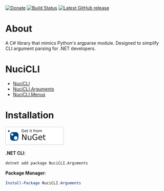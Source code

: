 [![Donate](https://img.shields.io/badge/-%E2%99%A5%20Donate-%23ff69b4)](https://hmlendea.go.ro/fund.html) [![Build Status](https://github.com/hmlendea/nucicli.arguments/actions/workflows/dotnet.yml/badge.svg)](https://github.com/hmlendea/nucicli.arguments/actions/workflows/dotnet.yml) [![Latest GitHub release](https://img.shields.io/github/v/release/hmlendea/nucicli.arguments)](https://github.com/hmlendea/nucicli.arguments/releases/latest)

# About

A C# library that mimics Python's argparse module. Designed to simplify CLI argument parsing for .NET developers.

# NuciCLI

 - [NuciCLI](https://github.com/hmlendea/nucicli)
 - [NuciCLI.Arguments](https://github.com/hmlendea/nucicli.arguments)
 - [NuciCLI.Menus](https://github.com/hmlendea/nucicli.menus)

# Installation

[![Get it from NuGet](https://raw.githubusercontent.com/hmlendea/readme-assets/master/badges/stores/nuget.png)](https://nuget.org/packages/NuciCLI.Arguments)

**.NET CLI**:
```bash
dotnet add package NuciCLI.Arguments
```

**Package Manager**:
```powershell
Install-Package NuciCLI.Arguments
```
